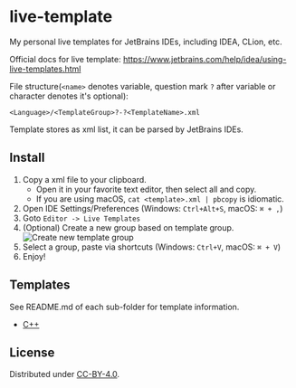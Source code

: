 # live-template

My personal live templates for JetBrains IDEs, including IDEA, CLion, etc.

Official docs for live template: https://www.jetbrains.com/help/idea/using-live-templates.html

File structure(`<name>` denotes variable,
question mark `?` after variable or character denotes it's optional):

```plaintext
<Language>/<TemplateGroup>?-?<TemplateName>.xml
```

Template stores as xml list, it can be parsed by JetBrains IDEs.

## Install

1. Copy a xml file to your clipboard.
   - Open it in your favorite text editor, then select all and copy.
   - If you are using macOS, `cat <template>.xml | pbcopy` is idiomatic.
2. Open IDE Settings/Preferences (Windows: `Ctrl+Alt+S`, macOS: `⌘ + ,`)
3. Goto `Editor -> Live Templates`
4. (Optional) Create a new group based on template group. 
   ![Create new template group](https://user-images.githubusercontent.com/62297254/203260212-ee50795b-b898-4a2c-8f60-c792c6873395.png)
5. Select a group, paste via shortcuts (Windows: `Ctrl+V`, macOS: `⌘ + V`)
6. Enjoy!

## Templates

See README.md of each sub-folder for template information.

- [C++](./C++/README.md)

## License

Distributed under [CC-BY-4.0](./LICENSE).
